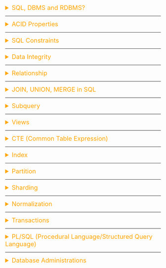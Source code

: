 <details><summary style="font-size:20px;color:Orange">SQL, DBMS and RDBMS?</summary>

-   ![Join Diagram](../assets/sql/sql_roadmap.png)

DBMSs are software applications that help you build and maintain databases. RDBMS is a subset of DBMS, and it is a database management system based on the relational model of the DBMS.

<details><summary style="font-size:15px;color:red">The Terms and Concepts of SQL</summary>

A Relational Database Management System (RDBMS) is a software system that manages and organizes data in a structured manner using the principles of the relational model. It's designed to store, retrieve, and manage large amounts of data while ensuring data integrity, consistency, and security. Here's an in-depth explanation of the terms and concepts associated with RDBMS:

-   `Database`: A collection of related data organized in tables, schemas, and other structures for efficient storage and retrieval.

-   **Schema**: A schema is a logical container or namespace that holds a collection of database objects, including tables, views, indexes, functions, and procedures. Defining the structure, relationships, and constraints of the database, it provides a way to organize and manage these objects within a database. If you have an e-commerce database, you might have schemas like "Sales," "Products," and "Customers", each containing tables and other objects relevant to those areas.

-   `Table`: A fundamental structure in an RDBMS that represents a collection of related data. It consists of rows (records) and columns (fields). In the "Sales" schema of an e-commerce database, you might have a "Orders" table, a "Customers" table, and a "Products" table to store information about orders, customers, and products, respectively.

-   `Row (Record)`: A single data entry within a table, representing a specific entity or instance. Each column stores a specific attribute of the entity.

-   `Column (Field)`: A single data element within a table that represents an attribute of the entity. Columns have a specified data type and store values.

-   `Primary Key`: A column or set of columns that uniquely identifies each row in a table. It enforces entity integrity and ensures data uniqueness.

-   `Foreign Key`: A column that establishes a link between two tables by referencing the primary key of another table. It enforces referential integrity, maintaining data consistency.

-   `Backup and Recovery`: Processes and strategies to create copies of the database and restore it in case of data loss, corruption, or system failures.

</details>

<details><summary style="font-size:15px;color:red">The subsets of SQL</summary>

SQL (Structured Query Language) is a standardized programming language used for managing and manipulating relational databases. SQL encompasses a wide range of operations and statements, but we can categorize it into several subsets, each serving a specific purpose. Here are the key subsets of SQL, explained in detail:

-   `Data Query Language (DQL)`: DQL is used to retrieve data from a database. It includes SQL SELECT statements that allow you to query data based on specified criteria.

    ```sql
    SELECT first_name, last_name FROM employees WHERE department = 'HR';
    ```

-   `Data Definition Language (DDL)`: In the context of SQL, data definition or data description language (DDL) is a syntax for creating and modifying database objects such as tables, indices, and users. DDL statements are similar to a computer programming language for defining data structures, especially database schemas. Common examples of DDL statements include `CREATE`, `ALTER`, and `DROP`. DDL is used for defining and managing the structure of a database. It includes statements for creating, altering, and deleting database objects like tables, indexes, and views.

    ```sql
    CREATE TABLE customers (
        customer_id INT PRIMARY KEY,
        first_name VARCHAR(50),
        last_name VARCHAR(50)
    );
    ```

-   `Data Manipulation Language (DML)`: DML includes the most common SQL statements to store, modify, delete, and retrieve data. They are SELECT, UPDATE, INSERT, and DELETE. DML is used for adding, modifying, and deleting data within a database. It includes statements such as INSERT, UPDATE, and DELETE.

    -   Inserting data:

        ```sql
        INSERT INTO employees (first_name, last_name) VALUES ('John', 'Doe');
        ```

    -   Updating data:

        ```sql
        UPDATE products SET price = 25.99 WHERE product_id = 101;
        ```

    -   Deleting data:

        ```sql
        DELETE FROM orders WHERE order_id = 123;
        ```

-   `Data Control Language (DCL)`: DCL statements are used for managing access to data within a database. They include commands like `GRANT` (to provide permissions) and `REVOKE` (to revoke permissions).

    -   `GRANT`: The GRANT command is used to provide specific privileges or permissions to database users. It allows users to perform certain operations on specified database objects.

        ```sql
        GRANT SELECT, INSERT ON table_name TO user_name;
        ```

    -   `REVOKE`: The REVOKE command is used to revoke previously granted privileges from a user. It takes away specific permissions that were granted using the GRANT command.

        ```sql
        REVOKE SELECT ON table_name FROM user_name;
        ```

-   `Transaction Control Language (TCL)`: TCL statements are used to manage transactions within a database. They include commands like COMMIT (to save changes) and ROLLBACK (to undo changes).

    -   `COMMIT`: The COMMIT command is used to permanently save the changes made during the current transaction. Once a COMMIT is issued, the changes become permanent and visible to other transactions.

        ```sql
        BEGIN TRANSACTION;
        -- SQL statements here
        COMMIT;
        ```

    -   `ROLLBACK`: The ROLLBACK command is used to undo the changes made during the current transaction. It rolls back the database to the state it was in before the transaction started.

        ```sql
        ROLLBACK;
        ```

    -   `SAVEPOINT`: The SAVEPOINT command is used to set a point within a transaction to which you can later roll back. It allows for partial rollback of a transaction.

        ```sql
        SAVEPOINT savepoint_name;
        ```

    -   `ROLLBACK TO SAVEPOINT`: The ROLLBACK TO SAVEPOINT command is used to undo the changes made since a specific savepoint was set within the current transaction.

        ```sql
        ROLLBACK TO SAVEPOINT savepoint_name;
        ```

    -   `SET TRANSACTION`: The SET TRANSACTION command is used to set properties for a transaction, such as isolation level and access mode.

        ```sql
        SET TRANSACTION isolation_level;
        ```

-   `Data Query and Manipulation Functions`:

    -   `Purpose`: SQL includes a wide range of built-in functions that can be used within SELECT and DML statements. These functions perform operations on data, such as mathematical calculations, string manipulations, date/time operations, and more.

    -   Mathematical function:

        ```sql
        SELECT AVG(salary) FROM employees;
        ```

    -   String function:

        ```sql
        SELECT CONCAT(first_name, ' ', last_name) AS full_name FROM customers;
        ```

-   `Database System-Specific Extensions`:

    -   Purpose: Different database management systems (e.g., MySQL, PostgreSQL, Oracle) often provide their own extensions and functionalities that are not part of the SQL standard. These extensions are used for database-specific tasks.

    -   MySQL-specific extension for auto-incrementing columns:

        ```sql
        CREATE TABLE products (
        product_id INT AUTO_INCREMENT PRIMARY KEY,
        product_name VARCHAR(100)
        );
        ```

-   `Data Definition Extensions (e.g., Triggers, Constraints)`:

    -   `Purpose`: SQL allows the creation of advanced database structures, such as triggers and constraints, to enforce data integrity rules and automate actions in response to data changes.

    -   Creating a trigger that fires when a row is updated:

        ```sql
        CREATE TRIGGER update_log
        AFTER UPDATE ON employees
        FOR EACH ROW
        INSERT INTO change_log (employee_id, change_description)
        VALUES (OLD.employee_id, 'Employee data updated');
        ```

</details>

</details>

---

<details><summary style="font-size:20px;color:Orange">ACID Properties</summary>

ACID properties are a set of four characteristics that every transaction in RDBMS adhere to for reliability, consistency and integrity of data in the database.

ACID properties are the foundation of ensuring reliable data manipulation in RDBMS. They act as a set of guarantees that every transaction (a group of database operations) adheres to, safeguarding the consistency and integrity of your data.

ACID is an acronym that represents a set of four characteristics that guarantee the reliability, consistency and integrity of transactions in a database. These properties are crucial for maintaining data integrity and ensuring that database transactions occur in a predictable and reliable manner. The ACID properties are:

-   **Atomicity**: Atomicity ensures that each transaction is treated as a single unit of operation, meaning it either completes entirely or not at all. In other words, a transaction cannot be partially completed; it must be executed in its entirety. If any part of the transaction fails, the entire transaction is rolled back, and the database is left unchanged, maintaining data integrity.

    -   Atomicity ensures that a transaction is treated as a single, indivisible unit of work.
    -   If any part of the transaction fails, the entire transaction is rolled back to its initial state.
    -   Transactions are either fully completed, leaving the database in a consistent state, or fully rolled back, leaving no trace of changes.

-   **Consistency**: Consistency ensures that the database remains in a valid state before and after the execution of a transaction. This means that transactions must adhere to all integrity constraints, such as foreign key constraints, unique key constraints, and other rules defined in the database schema. If a transaction violates any of these constraints, it will not be allowed to proceed, preserving the overall consistency of the database.

    -   Consistency ensures that a transaction brings the database from one consistent state to another.
    -   The database must satisfy a set of integrity constraints before and after the transaction.
    -   If a transaction violates any integrity constraints, it is rolled back, preserving the consistency of the database.

-   **Isolation**: Isolation ensures that the execution of transactions concurrently does not lead to data inconsistency or conflicts. Each transaction appears to execute independently of others, even when multiple transactions are executed simultaneously. Isolation is achieved through various concurrency control mechanisms, such as locking, multiversion concurrency control (MVCC), and transaction isolation levels (e.g., READ COMMITTED, REPEATABLE READ, SERIALIZABLE). These mechanisms prevent interference between transactions and maintain the illusion that each transaction is executed in isolation.

    -   Isolation ensures that concurrent execution of transactions does not interfere with each other.
    -   Each transaction appears to execute in isolation, as if it were the only transaction in the system.
    -   Transactions are protected from the effects of other transactions that are in progress but have not yet been committed.

    -   Isolation can be violated due to various concurrency-related phenomena, which can lead to data inconsistency or incorrect results.

        -   `Dirty Read`: A dirty read occurs when a transaction reads data that has been modified by another transaction but has not yet been committed. If the other transaction rolls back its changes, the data read by the first transaction becomes invalid. This violates the isolation property because the first transaction is exposed to uncommitted changes made by other transactions.
        -   `Non-Repeatable Read`: A non-repeatable read happens when a transaction reads the same data multiple times within the same transaction, but the data changes between reads due to commits made by other transactions. As a result, the transaction may observe different values for the same data, leading to inconsistency.
        -   `Phantom Read`: Phantom reads occur when a transaction executes a query multiple times within the same transaction, and the result set changes between executions due to inserts or deletes performed by other transactions. This phenomenon violates the isolation property because the transaction may see different sets of rows each time it executes the query.

-   **Durability**: Durability guarantees that once a transaction is committed, its effects are permanently saved and persisted in the database, even in the event of a system failure or crash. This means that once the database acknowledges the successful completion of a transaction, the changes made by that transaction become permanent and will not be lost, regardless of any subsequent failures. Durability is typically achieved through mechanisms like write-ahead logging (WAL) and periodic database backups.

    -   Durability guarantees that once a transaction is committed, its effects are permanent and survive system failures, crashes, or restarts.
    -   The changes made by a committed transaction are stored in non-volatile memory, such as disk storage.
    -   Durability ensures that even in the event of a power outage or system crash, the database can recover and maintain its consistent state.

These ACID properties provide a framework for designing reliable and robust database systems. They are essential for applications where data consistency and reliability are critical, such as financial systems, airline reservations, and other scenarios where the correctness of data is paramount.

</details>

---

<details><summary style="font-size:20px;color:Orange">SQL Constraints</summary>

In relational database management systems (RDBMS), constraints are rules that enforce data integrity and maintain consistency within the database. There are several types of constraints commonly used in RDBMS:

-   **PRIMARY KEY** Constraint: Ensures that each row in a table has a unique identifier, and no two rows can have the same primary key value.
-   **FOREIGN KEY** Constraint: Establishes a relationship between two tables by ensuring that values in a column (or columns) in one table match values in a referenced column (or columns) in another table.
-   **UNIQUE** Constraint: Ensures that values in one or more columns (or combination of columns) are unique across all rows in a table, similar to a primary key constraint but without the requirement of being a primary key.
-   **CHECK** Constraint: Validates the values entered into a column against a specific condition or expression, ensuring that only acceptable data is stored in the database.
-   **NOT NULL** Constraint: Specifies that a column cannot contain null values, ensuring that every row must have a value for that column.
-   **DEFAULT** Constraint: Specifies a default value for a column when no value is explicitly provided during an insert operation.
-   **INDEX** Constraint: the INDEX keyword in MySQL is used to create indexes on columns of a table, improving the performance of data retrieval operations. Different types of indexes, such as single-column indexes, multi-column indexes, unique indexes, and full-text indexes, can be created using the INDEX keyword to suit different querying requirements.
-   **CONSTRAINT** Constraint: the `CONSTRAINT` keyword is used to define constraints within a `CREATE TABLE` statement. Constraints are rules that enforce data integrity and consistency within a database. The `CONSTRAINT` keyword is typically followed by a constraint name and the type of constraint being defined, such as `PRIMARY KEY`, `UNIQUE`, `FOREIGN KEY`, or `CHECK`.
-   **ON DELETE**: In MySQL, the `ON DELETE` clause is used within a `FOREIGN KEY` constraint to specify the action to be taken when a referenced row in the parent table is deleted. This clause allows you to define the behavior of child records in other tables that reference the deleted parent record. MySQL provides several options for the `ON DELETE` clause, each with its own significance:

    -   `ON DELETE RESTRICT` / `ON DELETE NO ACTION`:

        -   This is the default behavior if `ON DELETE` is not explicitly specified.
        -   It prevents the deletion of a parent row if there are any child rows referencing it.
        -   Attempting to delete a parent row with child rows results in a foreign key constraint violation error.

    -   `ON DELETE CASCADE`:

        -   When a parent row is deleted, all corresponding child rows are also automatically deleted.
        -   This ensures referential integrity by automatically removing dependent child records when the parent record is deleted.
        -   It's useful when you want dependent records to be deleted along with the parent record.

    -   `ON DELETE SET NULL`:

        -   When a parent row is deleted, the foreign key column(s) in the child rows are set to `NULL`.
        -   This allows child records to exist independently of the parent records.
        -   It's commonly used for optional relationships where a child record can exist without a parent record.

    -   `ON DELETE SET DEFAULT`:

        -   Similar to `SET NULL`, but the foreign key column(s) in the child rows are set to their default values instead of `NULL`.
        -   Requires that the foreign key columns have default values defined.

-   Create Employees table with constraints

    ```sql
    CREATE TABLE Employees (
        Employee_ID INT PRIMARY KEY,
        First_Name VARCHAR(50) NOT NULL,
        Last_Name VARCHAR(50) NOT NULL,
        Age INT CHECK (Age >= 18),
        Department_ID INT,
        Email VARCHAR(100) UNIQUE,
        Salary DECIMAL(10, 2) DEFAULT 50000.00,
        CONSTRAINT fk_department FOREIGN KEY (Department_ID) REFERENCES Departments(Department_ID) ON DELETE CASCADE,
        INDEX idx_department (Department_ID) -- Creating INDEX constraint
    );
    ```

    ```sql
    CREATE TABLE Employees (
        employee_id INT,
        First_Name VARCHAR(100),
        age INT,
        CONSTRAINT pk_employee PRIMARY KEY (employee_id)
    );
    ```

    ```sql
    CREATE TABLE Employees (
        employee_id INT,
        CONSTRAINT chk_age CHECK (age >= 18)
    );
    ```

    ```sql
    CREATE TABLE Products (
        product_id INT,
        product_name VARCHAR(100),
        UNIQUE INDEX uk_product_id (product_id)
    );
    ```

    ```sql
    CREATE TABLE Orders (
        order_id INT,
        customer_id INT,
        order_date DATE,
        INDEX idx_customer_order (customer_id, order_date)
    );
    ```

</details>

---

<details><summary style="font-size:20px;color:Orange">Data Integrity</summary>

Data integrity refers to the accuracy, consistency, and reliability of data stored in a database. It ensures that the data remains trustworthy and usable throughout its lifecycle, from creation and storage to retrieval and analysis. Maintaining data integrity is crucial for ensuring that the information stored in the database is trustworthy and reflects the real-world entities it represents. RDBMS enforces data integrity through various mechanisms::

-   **Entity Integrity**:

    -   Entity integrity ensures that each row (or record) in a table is uniquely identified by a primary key, and that the primary key column does not contain null values.
    -   Primary keys uniquely identify each record in a table, and foreign keys establish relationships between tables.

-   **Domain Integrity**:

    -   Domain integrity ensures that the values stored in a database column adhere to the specified data type, format, and range.
    -   For example, a column defined as an integer should only contain integer values, and date columns should store valid date formats.

-   **Referential Integrity**:

    -   Referential integrity ensures that if a foreign key (a field in one table that references the primary key in another table) exists in a table, it must reference an existing row in the referenced table. This prevents orphaned records (records that reference non-existent primary key values) and maintains the integrity of the data.
    -   For example, consider two tables: "Orders" and "Customers". If there is a foreign key "customer_id" in the "Orders" table that references the primary key "customer_id" in the "Customers" table, referential integrity ensures that every "customer_id" value in the "Orders" table corresponds to a valid customer in the "Customers" table.

-   **Constraints**:

    -   Constraints are rules defined on columns or tables to enforce data integrity.
    -   Common constraints include UNIQUE, CHECK, and DEFAULT constraints, which ensure that values meet specific criteria or provide default values when not explicitly provided.

-   **Business Rules and Validation**:

    -   Data integrity may involve enforcing business rules and validation logic to ensure that data conforms to specific requirements.
    -   This can include custom checks, validation against external data sources, or complex business rules defined at the application level.

-   **Transaction Integrity**:

    -   Transaction integrity ensures that database transactions adhere to the principles of ACID (Atomicity, Consistency, Isolation, Durability).
    -   Transactions must be executed in a way that maintains the consistency of the database, and any errors or failures during a transaction should not compromise data integrity.

-   **Data Quality**:

    -   Ensuring data quality involves preventing and correcting errors in the data.
    -   This may include methods for identifying and handling duplicate records, ensuring accurate data entry, and maintaining data consistency over time.

Data integrity mechanisms play a fundamental role in building reliable and accurate database systems. They contribute to the overall quality and trustworthiness of the data, supporting the effective functioning of applications and decision-making processes that rely on the information stored in the database.

</detsils>

---

<details><summary style="font-size:20px;color:Orange">Horizontal vs Vertical Scaling</details>

Horizontal and vertical scaling are two different approaches to increasing the capacity or performance of a database system:

-   **Horizontal Scaling (Scale-Out)**:

    -   `Definition`: Horizontal scaling involves adding more machines or nodes to distribute the load across multiple servers.
    -   `Method`: In a horizontally scaled database architecture, data is partitioned and distributed across multiple servers, each handling a subset of the overall workload.
    -   `Advantages`:
        -   `Improved scalability`: As the workload increases, you can add more servers to handle the increased traffic.
        -   `Increased fault tolerance`: If one server fails, the remaining servers can continue to handle requests.
        -   `Lower cost`: Horizontal scaling can often be more cost-effective because it allows you to use commodity hardware.
    -   `Disadvantages`:
        -   `Complexity`: Designing a horizontally scalable architecture requires careful partitioning of data and coordination among distributed components.
        -   `Data consistency`: Maintaining consistency across distributed nodes can be challenging and may require additional mechanisms such as distributed transactions or eventual consistency models.
        -   `Network overhead`: Communication between distributed nodes can introduce latency and network overhead.

-   **Vertical Scaling (Scale-Up)**:

        -   `Definition`: Vertical scaling involves increasing the capacity of a single server by adding more resources such as CPU, memory, or storage.
        -   `Method`: In a vertically scaled database architecture, a single server handles the entire workload, but with upgraded hardware.
        -   `Advantages`:
            -   `Simplicity`: Vertical scaling is simpler to implement because it involves upgrading the existing hardware without changing the architecture.
            -   `Better performance for single transactions`: Since all data resides on a single server, operations that require access to the entire dataset can be faster.
            -   `Easier data consistency`: With all data stored on a single server, maintaining consistency is generally simpler compared to distributed systems.
        -   `Disadvantages`:
            -   `Limited scalability`: Vertical scaling has practical limits in terms of how much you can scale a single server before hitting hardware constraints.
            -   `Higher cost`: Upgrading hardware components can be expensive, especially for high-end servers.
            -   `Single point of failure`: If the single server fails, the entire system becomes unavailable until the server is repaired or replaced.

</details>

---

<details><summary style="font-size:20px;color:Orange">Relationship</summary>

In a relational database management system (RDBMS), relationships define how tables are connected or related to each other. These relationships help maintain the integrity and structure of the data. There are three main types of relationships in an RDBMS:

-   **One-to-One (1:1) Relationship**:

    -   In a one-to-one relationship, each record in one table is related to only one record in another table, and vice versa.
    -   It is less common than other types of relationships but is useful when the data is naturally divided into distinct parts.
    -   Example:

        ```sql
        CREATE TABLE Employee (
            EmployeeID INT PRIMARY KEY,
            EmployeeName VARCHAR(100),
            ContactID INT UNIQUE,
            FOREIGN KEY (ContactID) REFERENCES Contact(ContactID)
        );

        CREATE TABLE Contact (
            ContactID INT PRIMARY KEY,
            Phone VARCHAR(15),
            Email VARCHAR(100)
        );
        ```

    -   In this example, each employee has a unique contact information record.

-   **One-to-Many (1:N) Relationship**:

    -   In a one-to-many relationship, a record in one table can be related to multiple records in another table, but each record in the second table is related to only one record in the first table.
    -   It is the most common type of relationship in relational databases.
    -   Example:

        ```sql
        CREATE TABLE Department (
            Department_ID INT PRIMARY KEY,
            DepartmentName VARCHAR(100)
        );

        CREATE TABLE Employee (
            EmployeeID INT PRIMARY KEY,
            EmployeeName VARCHAR(100),
            Department_ID INT,
            FOREIGN KEY (Department_ID) REFERENCES Department(Department_ID)
        );
        ```

    -   In this example, each department can have multiple employees, but each employee belongs to only one department.

-   **Many-to-Many (N:M) Relationship**:

    -   In a many-to-many relationship, records in both tables can be related to multiple records in the other table.
    -   It is implemented using a junction or associative table that connects the two related tables.
    -   Example:

        ```sql
        CREATE TABLE Student (
            StudentID INT PRIMARY KEY,
            StudentName VARCHAR(100)
        );

        CREATE TABLE Course (
            CourseID INT PRIMARY KEY,
            CourseName VARCHAR(100)
        );

        CREATE TABLE Enrollment (
            StudentID INT,
            CourseID INT,
            PRIMARY KEY (StudentID, CourseID),
            FOREIGN KEY (StudentID) REFERENCES Student(StudentID),
            FOREIGN KEY (CourseID) REFERENCES Course(CourseID)
        );
        ```

    -   In this example, students can enroll in multiple courses, and each course can have multiple enrolled students.

Understanding and properly defining relationships between tables are crucial for designing a well-structured relational database. It ensures data integrity and helps in efficient querying and retrieval of information.

</details>

---

<details><summary style="font-size:20px;color:Orange">JOIN, UNION, MERGE in SQL</summary>

-   ![Join Diagram](../assets/sql/SQL_JOINS_DIAGRAM.jpg)

A join is used to query data from multiple tables based on the relationship between the fields. There are four types of joins:

-   <b style="font-size:18px;color:#C71585">Inner Join</b>: An inner join returns only the rows from both tables that satisfy the join condition.

    -   The `INNER JOIN` is a more general type of join that requires an explicit condition to be specified for joining rows from two tables.
    -   The join condition is explicitly specified after the `ON` keyword, and it can involve any comparison or combination of columns from both tables.
    -   `INNER JOIN` returns only the rows for which there is a match based on the specified condition.
    -   `INNER JOIN` provides more flexibility, allowing for custom join conditions, but it requires explicit declaration.

    ```sql
    SELECT e.employee_id, e.first_name, e.last_name, e.department, e.salary
    FROM Employee e
    INNER JOIN Department d ON e.department = d.department_id;
    ```

-   <b style="font-size:18px;color:#C71585">Natural Join</b>: The `NATURAL JOIN` is a type of join that automatically matches and combines columns with the same name from the two tables.

    -   The join condition is determined based on the columns with matching names in both tables.
    -   Columns with the same name but different data types may cause unexpected behavior, and it's important to ensure data consistency.
    -   `NATURAL JOIN` does not require the explicit declaration of the join condition; it is inferred based on column names.

    ```sql
    SELECT *
    FROM Employee
    NATURAL JOIN Department;
    ```

-   <b style="font-size:18px;color:#C71585">Self Join</b>: A self-join in MySQL is a type of join operation where a table is joined with itself. This is useful when you want to compare rows within the same table or when you need to create relationships between different rows in the same table.

    ```sql
    SELECT e1.first_name AS employee_first_name,
        e1.last_name AS employee_last_name,
        e2.first_name AS manager_first_name,
        e2.last_name AS manager_last_name
    FROM Employee e1
    INNER JOIN Employee e2 ON e1.manager_id = e2.employee_id;
    ```

-   <b style="font-size:18px;color:#C71585">Left Join</b>: `LEFT JOIN` returns all rows from the left table (the first table specified in the join) and the matched rows from the right table. If there is no match, NULL values are returned for columns from the right table.

    ```sql
    SELECT e.employee_id, e.first_name, e.last_name, e.department, e.salary
    FROM Employee e
    LEFT JOIN Department d ON e.department = d.department_id;
    ```

-   <b style="font-size:18px;color:#C71585">Right Join</b>: `RIGHT JOIN` returns all rows from the right table and those which are shared between the tables. If there are no matching rows in the left table, it will still return all the rows from the right table.

    ```sql
    SELECT e.employee_id, e.first_name, e.last_name, e.department, e.salary
    FROM Employee e
    RIGHT JOIN Department d ON e.department = d.department_id;
    ```

-   <b style="font-size:18px;color:#C71585">Full Join</b>: `FULL JOIN` returns all rows from both tables. If there is no match, NULL values are returned for columns from the table that lacks a matching row.

    ```sql
    SELECT e.employee_id, e.first_name, e.last_name, e.department, e.salary
    FROM Employee e
    FULL JOIN Department d ON e.department = d.department_id;
    ```

-   <b style="font-size:18px;color:#C71585">Cross Join</b>: A `CROSS JOIN`, also known as a Cartesian join, is a type of join operation in SQL that returns the Cartesian product of two tables. This means that each row from the first table is combined with every row from the second table, resulting in a combination of all possible pairs of rows.

    ```sql
    Copy code
    SELECT *
    FROM table1
    CROSS JOIN table2;
    ```

-   <b style="font-size:18px;color:#C71585">Outer Join</b>: There are three types of outer joins: left outer join, right outer join, and full outer join. These joins allow you to retrieve records from one table even if there are no matching records in the other table.Let's demonstrate each type of outer join using the Employee table along with another table called Department.

    -   **Left Outer Join (LEFT JOIN)**: A left outer join returns all rows from the left table (the first table specified in the JOIN clause), along with matching rows from the right table (the second table specified in the JOIN clause). If there are no matching rows in the right table, NULL values are returned for the columns from the right table.

        ```sql
        SELECT *
        FROM Employee
        LEFT JOIN Department ON Employee.department_id = Department.department_id;
        ```

    -   **Right Outer Join (RIGHT JOIN)**: A right outer join returns all rows from the right table (the second table specified in the JOIN clause), along with matching rows from the left table (the first table specified in the JOIN clause). If there are no matching rows in the left table, NULL values are returned for the columns from the left table.

        ```sql
        SELECT *
        FROM Employee
        RIGHT JOIN Department ON Employee.department_id = Department.department_id;
        ```

    -   **Full Outer Join (FULL JOIN)**: A full outer join returns all rows from both tables, matching rows from both tables where available. If there is no match, NULL values are returned for the columns from the table that does not have a matching row. MySQL does not support full outer joins directly, but you can simulate it using a combination of left and right outer joins with UNION DISTINCT.

        ```sql
        SELECT *
        FROM Employee
        LEFT JOIN Department ON Employee.department_id = Department.department_id
        UNION DISTINCT
        SELECT *
        FROM Employee
        RIGHT JOIN Department ON Employee.department_id = Department.department_id
        WHERE Employee.department_id IS NULL;
        ```

##### Nested Joins:

Nested joins in SQL, also known as subquery joins, involve using one or more subqueries within the join conditions of a query. This technique allows for more complex and specific join criteria, enabling the retrieval of data based on conditions derived from other tables or result sets. Here's a breakdown of how nested joins work:

-   **Main Query**: The outer query selects the final result set that you want to obtain.
-   **Subqueries**: Inside the main query, one or more subqueries are embedded within the join conditions. These subqueries can be correlated or non-correlated.
    -   `Correlated Subquery`: A correlated subquery references columns from the outer query, making it dependent on the outer query's results. It executes once for each row processed by the outer query.
    -   `Non-Correlated Subquery`: A non-correlated subquery operates independently of the outer query and executes only once. It returns a result set that is used by the outer query's join condition.
-   **Join Conditions**: The join conditions of the main query include references to the subqueries, allowing for complex filtering and matching logic.
-   **Execution**: When the SQL query is executed, the database engine first processes the subqueries to obtain intermediate result sets. These intermediate results are then used in conjunction with the main query's join conditions to produce the final result set.
-   **Example**: Suppose you have three tables: employees, departments, and salaries. The employees table contains information about employees, the departments table contains information about departments, and the salaries table contains information about employee salaries.

    -   You want to retrieve the names of employees along with their department names, but only for employees who earn a salary higher than a certain threshold. Additionally, you want to include only those employees who belong to departments with a certain budget.You can achieve this using nested joins as follows:

        ```sql
        SELECT e.name AS employee_name, d.name AS department_name
        FROM employees e
        JOIN (
            SELECT * FROM departments WHERE budget > 1000000
        ) d ON e.department_id = d.id
        JOIN (
            SELECT * FROM salaries WHERE amount > 50000
        ) s ON e.id = s.employee_id;
        ```

        -   The innermost subquery selects departments with a budget greater than 1000000.
        -   The middle subquery selects salaries higher than 50000.
        -   The outer query joins the employees table with the result of the subqueries based on the appropriate foreign keys (department_id and employee_id).
        -   Finally, the query selects the employee names (e.name) and department names (d.name) based on the join conditions.

#### Union

In MySQL, the `UNION` operator is used to combine the result sets of two or more `SELECT` queries into a single result set. Although it removes duplicate rows from the combined result set by default, `UNION ALL` can be used to keep duplicates in the reselt set. There are three types of UNION operations: **UNION**, **UNION ALL**, and **UNION DISTINCT**. Let's explore each type in detail and demonstrate their usage with the Employee table.

1. **UNION**: The `UNION` operation combines the result sets of two or more SELECT statements and removes duplicate rows from the combined result set.

    ```sql
    SELECT first_name, last_name
    FROM Employee
    UNION
    SELECT first_name, last_name
    FROM AnotherTable;
    ```

2. **UNION ALL**: `The UNION ALL` operation combines the result sets of two or more SELECT statements, including all rows from each SELECT statement, without removing duplicate rows.

    ```sql
    SELECT first_name, last_name
    FROM Employee
    UNION ALL
    SELECT first_name, last_name
    FROM AnotherTable;
    ```

3. **UNION DISTINCT**: The `UNION DISTINCT` operation is similar to UNION, but it explicitly specifies that duplicate rows should be removed from the combined result set. This is the default behavior of UNION.

    ```sql
    SELECT first_name, last_name
    FROM Employee
    UNION DISTINCT
    SELECT first_name, last_name
    FROM AnotherTable;
    ```

#### MERGE

In the context of MySQL, "MERGE" refers to the MERGE storage engine and the MERGE table type.

The MERGE storage engine allows developers to create a collection of identical MyISAM tables that can be addressed as a single entity. It enables data from multiple tables to be logically combined and presented as a single table for querying purposes. Here are some key points about MERGE tables in MySQL:

-   **Table Management**: MERGE tables provide a way to manage a set of MyISAM tables as a single entity. Developers can create a MERGE table that represents a logical view of multiple underlying tables.

-   **Querying Simplicity**: With MERGE tables, developers can simplify querying by treating multiple tables as a single table. Queries against the MERGE table will transparently access data from all the underlying tables.

-   **Partitioning**: MERGE tables can be used to implement simple partitioning strategies by splitting data across multiple MyISAM tables based on criteria such as ranges of values. Each underlying MyISAM table can represent a partition of the data.

-   **Data Distribution**: MERGE tables provide flexibility in distributing data across multiple physical tables. This can be useful for applications that require horizontal scaling or data sharding.

-   **Performance Considerations**: While MERGE tables offer flexibility and convenience, they may not provide the same level of performance and scalability as other partitioning solutions, such as MySQL partitioning or sharding with InnoDB tables.

-   **Maintenance**: Developers need to be mindful of maintenance tasks when using MERGE tables. For example, adding or removing underlying tables from a MERGE table requires careful management to ensure data consistency and query performance.

Overall, MERGE tables in MySQL offer a convenient way to manage and query data distributed across multiple MyISAM tables. They can be useful in certain scenarios where partitioning or data distribution is required, but developers should also consider the performance and maintenance implications when choosing to use MERGE tables.

In MySQL, the MERGE statement isn't used for combining data like in other databases; instead, it's used for two different operations: the MERGE storage engine and the MERGE table handler.

-   **MERGE Storage Engine**:
    -   MySQL used to support a MERGE storage engine, but it was deprecated and removed in later versions.
    -   The MERGE storage engine allowed multiple MyISAM tables to be treated as a single table for query and DML operations.
    -   Each underlying table in a MERGE table had identical column definitions and indexes.
    -   When performing queries or DML operations on the MERGE table, MySQL would distribute the operation to the appropriate underlying table.
-   **MERGE Table Handler**:

    -   MySQL supports the MERGE table handler, which is used to create a collection of identical MyISAM tables that can be referenced as a single table.
    -   This allows for horizontal partitioning of large tables, where each underlying table represents a partition of the data.
    -   The MERGE table itself doesn't contain any data; it's simply a collection of pointers to the underlying tables.
    -   Queries and DML operations on the MERGE table are distributed to the appropriate underlying tables based on the partitioning criteria.

-   **Creating a MERGE Table**: Since the MERGE storage engine has been deprecated and removed, the focus here will be on the MERGE table handler.

    ```sql
    CREATE TABLE merge_table (
        id INT NOT NULL AUTO_INCREMENT,
        name VARCHAR(100),
        age INT,
        PRIMARY KEY (id)
    ) ENGINE=MRG_MyISAM UNION=(table1, table2, table3);
    ```

</details>

---

<details><summary style="font-size:20px;color:Orange"> Subquery</summary>

In SQL, a subquery (also known as an inner query or nested query) is a query nested within another SQL query. It allows you to use the result of one query as the input for another query. Subqueries are enclosed within parentheses and can be used in various parts of a SQL statement, such as SELECT, INSERT, UPDATE, or DELETE statements. There are two main types of subqueries:

-   **Single-row subquery**: A single-row subquery returns only one row of result. It can be used wherever a single value is expected, such as in the SELECT list, WHERE clause, or HAVING clause. Here's an example:

    ```sql
    SELECT column1
    FROM table1
    WHERE column2 = (SELECT column3 FROM table2 WHERE condition);
    ```

    In this example, (SELECT column3 FROM table2 WHERE condition) is a single-row subquery that returns a single value, which is compared with column2 in the outer query.

-   **Multi-row subquery**: A multi-row subquery returns multiple rows of result. It can be used wherever a list of values is expected, such as in the IN or EXISTS operators. Here's an example:

    ```sql
    SELECT column1
    FROM table1
    WHERE column2 IN (SELECT column3 FROM table2 WHERE condition);
    ```

    In this example, (SELECT column3 FROM table2 WHERE condition) is a multi-row subquery that returns multiple values, which are used to filter column2 in the outer query.

-   **Correlated Subquery:**: Subqueries can also be correlated, meaning they reference columns from the outer query within the inner query. Correlated subqueries are often used when you need to filter the inner query based on values from the outer query.

    ```sql
    SELECT column1
    FROM table1 t1
    WHERE column2 = (SELECT MAX(column3) FROM table2 t2 WHERE t2.foreignKey = t1.primaryKey);
    ```

    In this example, the inner query (SELECT MAX(column3) FROM table2 t2 WHERE t2.foreignKey = t1.primaryKey) is correlated to the outer query by referencing t1.primaryKey. It calculates the maximum value of column3 for each row in table1.

</details>

---

<details><summary style="font-size:20px;color:Orange"> Views</summary>

Views in MySQL are virtual tables that are created based on the result set of a SELECT query. They provide a way to present data stored in one or more tables in a structured format, similar to a table, without actually storing the data physically. Here are some vivid details about views in MySQL:

-   **Virtual Nature**: Views are virtual in the sense that they do not contain any data themselves. Instead, they act as a "window" through which users can query the underlying tables. When a query is executed against a view, MySQL executes the underlying SELECT statement and returns the result set to the user.

-   **Classification of Views**: Views in MySQL can be classified based on their purpose, accessibility, and updatability:

    -   `Simple Views`:
        -   Simple views are basic views that are defined using a single SELECT statement.
        -   They can consist of one or more tables and may include WHERE, ORDER BY, GROUP BY, and JOIN clauses.
        -   Simple views are read-only and cannot contain aggregate functions or subqueries in the SELECT statement.
    -   `Complex Views`:
        -   Complex views are views that involve more complex SQL operations such as UNION, subqueries, or aggregate functions.
        -   They may require more computation and are often used to provide a specific subset of data or perform data transformations.
    -   `Updatable Views`:
        -   Updatable views allow users to perform INSERT, UPDATE, and DELETE operations directly on the view.
        -   The underlying tables must meet certain criteria for the view to be updatable, such as having a unique key and not containing certain constructs like subqueries or joins.
    -   `Materialized Views`: A materialized view is a database object that stores the result of a query physically on disk. Unlike a regular view, which dynamically generates data on-the-fly from underlying tables, a materialized view saves a snapshot of the query's result, allowing faster access to complex data. This snapshot can be refreshed periodically or on demand to stay updated with the source data. Materialized views are especially useful for improving query performance in scenarios where data doesn’t need to be real-time.
        -   Materialized views are physical copies of the underlying data stored as tables.
        -   They are updated periodically to reflect changes in the underlying data.
        -   Materialized views can improve query performance by pre-computing and storing the results of complex queries.
        -   While `MySQL` does not support materialized views natively, users can simulate their behavior by periodically refreshing the view's data. This involves dropping and recreating the view or using stored procedures to update the view's data based on changes in the underlying tables.

-   **Usefulness of View**:

    1. `Simplifying Complex Queries`: Views allow users to encapsulate complex joins, filters, and aggregations into a single query, making it easier to retrieve frequently accessed data without rewriting complex SQL.
    2. `Data Security and Access Control`: Views can restrict access to sensitive data by exposing only certain columns or rows from underlying tables. Users can be granted permission to access the view without direct access to the base tables.
    3. `Abstraction and Encapsulation`: Views provide an abstraction layer, meaning that underlying tables can change (e.g., column names or table structure) without affecting applications that rely on the view. This encapsulation allows for greater flexibility and maintainability.
    4. `Reuse and Consistency`: By defining views, organizations can enforce consistency across different applications or users querying the database, as they all see the same formatted data from the view.
    5. `Improving Readability`: Views can improve the readability of the database schema by presenting commonly used datasets in an organized format. This is helpful for developers and analysts to understand and work with data more easily.
    6. `Performance Optimization (for Materialized Views)`: While standard views do not directly improve performance, materialized views physically store query results and can drastically reduce response time for expensive, frequently-run queries.

</details>

---

<details><summary style="font-size:20px;color:Orange">CTE (Common Table Expression)</summary>

In the context of a RDBMS, a CTE (Common Table Expression) is a temporary result set that you can reference within a `SELECT`, `INSERT`, `UPDATE`, or `DELETE` statement. It is particularly useful for breaking down complex queries, improving readability, and making queries easier to manage and understand.

-   A CTE is defined within the execution of a single SQL statement and only exists for the duration of that statement.
-   Unlike a derived table or subquery, a CTE can be referenced multiple times within the same query, which can lead to better performance and easier query writing.
-   CTEs are defined using the `WITH` keyword, followed by the name of the CTE, and then a query that defines the result set of the CTE.

    ````sql
    WITH cte_name AS (
        -- SQL query that defines the CTE
        SELECT column1, column2
        FROM some_table
        WHERE some_condition
    )
    -- Main query that references the CTE
    SELECT *
    FROM cte_name
    WHERE another_condition;
        ```
    ````

-   **Non-Recursive CTE**: It is the most common type of CTE, which is simply a way to structure a query. Imagine you have a table `employees` and you want to find all employees who have a salary greater than the average salary of the company.

    ```sql
    WITH AverageSalary AS (
        SELECT AVG(salary) AS avg_salary
        FROM employees
    )
    SELECT employee_id, name, salary
    FROM employees
    WHERE salary > (SELECT avg_salary FROM AverageSalary);
    ```

-   **Recursive CTE**: It is a special type of CTE that references itself within the CTE definition. Recursive CTEs are useful for hierarchical or tree-structured data, like organizational charts or file directories. Suppose you have a table `employees` with `employee_id`, `name`, and `manager_id`, where `manager_id` references the `employee_id` of the employee's manager. You want to find the hierarchy of employees starting from a particular manager.

    ```sql
    WITH EmployeeHierarchy AS (
        -- Anchor member: Select the manager
        SELECT employee_id, name, manager_id
        FROM employees
        WHERE employee_id = 1  -- Assuming employee_id = 1 is the top-level manager

        UNION ALL

        -- Recursive member: Select employees managed by the manager in the anchor member
        SELECT e.employee_id, e.name, e.manager_id
        FROM employees e
        INNER JOIN EmployeeHierarchy eh ON e.manager_id = eh.employee_id
    )
    SELECT * FROM EmployeeHierarchy;
    ```

-   **Usefulness of CTEs**:

    1. `Simplifying Complex Queries`: CTEs break down complex queries by allowing you to define intermediate result sets that can be referenced multiple times within a query, making the code easier to read and manage.
    2. `Improving Readability and Reusability`: Since CTEs can be defined once and referenced multiple times, they enhance query readability by allowing developers to reuse query logic without duplicating code.
    3. `Recursive Queries`: CTEs support recursion, making it possible to write recursive queries for hierarchical or tree-structured data (such as organizational charts or folder structures) more effectively and cleanly.
    4. `Easier Debugging and Maintenance`: By isolating parts of the query into separate CTEs, it's easier to identify and troubleshoot specific parts of the logic, which makes queries easier to debug and maintain.
    5. `Temporary Scope Without Data Persistence`: CTEs only exist for the duration of the query in which they are defined, avoiding the need to create and manage temporary tables or views in the database.
    6. `Improved Query Optimization`: In some cases, the RDBMS optimizer can handle CTEs in a way that results in more efficient execution plans compared to complex subqueries or joins directly in the main query.

-   <b style="color:#C71585">View vs CTE</b>:

    1. **Definition and Persistence**:

        - `View`: A view is a saved, named query stored in the database schema as a virtual table. Once created, it exists in the database until explicitly dropped.
        - `CTE`: A CTE is a temporary, named result set defined within a single SQL query using the `WITH` keyword. It only exists for the duration of that query and doesn’t persist beyond it.

    2. **Scope and Usage**:

        - `View`: A view can be queried as a standalone object (e.g., `SELECT * FROM view_name`), and it can also be joined with other tables or views in various queries.
        - `CTE`: A CTE is specific to the query in which it’s defined and cannot be directly queried independently. Each CTE only exists within its query context.

    3. **Performance Optimization**:
        - `View`: Standard views do not store data, so each time they are queried, the underlying SQL is re-executed. However, `materialized views` (a special type of view) store query results and can improve performance for costly computations.
        - `CTE`: CTEs are re-evaluated every time the query runs, though SQL optimizers often handle them efficiently. Recursive CTEs are useful for hierarchical data but can be performance-intensive for large datasets.

</details>

---

<details><summary style="font-size:20px;color:Orange">Index</summary>

An index in MySQL is a data structure that improves the speed of data retrieval operations on database tables by providing quick access to rows based on the values of certain columns. It acts like a pointer to the actual data in the table and speeds up query execution by allowing the database engine to locate rows more efficiently.

```sql
CREATE INDEX idx_department ON Employee(department);

SELECT * FROM Employee WHERE department = 'IT';
```

When executing this query, MySQL can utilize the `idx_department` index to quickly locate all rows in the `Employee` table where the `department` column equals `IT`, resulting in faster query execution compared to scanning the entire table. Indexes can significantly improve the performance of `SELECT`, `UPDATE`, `DELETE`, and `MERGE` statements that filter or sort data based on indexed columns. However, keep in mind that indexes also consume storage space and can slow down data modification operations (`INSERT`, `UPDATE`, `DELETE`) because MySQL needs to update the index as well.

---

-   `Performance Improvement`: Indexes significantly speed up data retrieval operations, such as `SELECT` queries, by reducing the number of rows that need to be scanned.
-   `Quick Lookups`: Indexes help in quickly locating data without having to search every row in a table.
-   `Selectivity`: Indexes are more effective on columns with high selectivity (unique values).
-   `Indexing Frequently Queried Columns`: Index columns that are frequently used in `WHERE` clauses, `JOIN` conditions, `ORDER BY`, and `GROUP BY` clauses.
-   `Index Maintenance`: Indexes need to be maintained, as they consume additional storage and can slow down `INSERT`, `UPDATE`, and `DELETE` operations.
-   `Over-Indexing`: Avoid over-indexing, as too many indexes can degrade write performance and increase storage usage.
-   `Index Column Width`: Use shorter column widths for indexing whenever possible to reduce storage and improve performance.

</details>

---

<details><summary style="font-size:20px;color:Orange">Partition</summary>

Partitioning in RDBMS (Relational Database Management System) refers to the process of splitting a large table into smaller, more manageable pieces called partitions. Each partition is treated as a separate table by the database system, and may be stored on different disk drives or even on different servers, depending on the partitioning strategy.
Partitioning is a useful technique for managing large tables in an RDBMS, but it requires careful consideration of the partitioning strategy, as well as ongoing monitoring and maintenance to ensure that partitions continue to perform as expected.

-   Partitioning has several benefits, including:

    -   `Increased query performance`: By partitioning a large table into smaller pieces, queries that access only a subset of the data can be processed more quickly.

    -   `Improved manageability`: Partitioning makes it easier to manage large tables by breaking them into smaller, more manageable pieces.

    -   `Reduced downtime`: By partitioning a table, database maintenance operations, such as backups and index rebuilds, can be performed on individual partitions rather than on the entire table, reducing downtime.

    -   `Enhanced scalability`: Partitioning allows for easier scaling of a database by allowing new partitions to be added as needed.

-   There are different types of partitioning techniques available in RDBMS, including:

    -   `Range partitioning`': This involves partitioning a table based on a range of values in a particular column, such as dates or numeric values.

    -   `List partitioning`': This involves partitioning a table based on a list of discrete values in a particular column.

    -   `Hash partitioning`': This involves partitioning a table based on the results of applying a hash function to the values in a particular column.

    -   `Composite partitioning`': This involves partitioning a table using a combination of range, list, and/or hash partitioning techniques.

Partitioning in MySQL involves splitting large tables into smaller, more manageable pieces called partitions, which can improve query performance, simplify maintenance, and provide better data organization. Here's how you can demonstrate partitioning a table in a MySQL database:

1. **Create a Sample Table**: Let's create a sample table named sales with columns id, date, amount, and region.

    ```sql
    CREATE TABLE sales (
        id INT AUTO_INCREMENT PRIMARY KEY,
        date DATE,
        amount DECIMAL(10, 2),
        region VARCHAR(50)
    );
    ```

2. **Enable Partitioning**: First, ensure that the partitioning feature is enabled in your MySQL server configuration (my.cnf or my.ini file). You can enable it by adding or uncommenting the following line:

3. **Partition the Table**: Let's partition the sales table by date column using the RANGE partitioning method. We'll partition it by year.

    ```sql
    CREATE TABLE sales_partitioned (
        id INT AUTO_INCREMENT,
        date DATE,
        amount DECIMAL(10, 2),
        region VARCHAR(50),
        PRIMARY KEY (id, date) -- Note: Primary key must include the partitioning column(s)
    ) PARTITION BY RANGE(YEAR(date)) (
        PARTITION p2019 VALUES LESS THAN (2020),
        PARTITION p2020 VALUES LESS THAN (2021),
        PARTITION p2021 VALUES LESS THAN (2022)
    );
    ```

4. **Insert Data**: Insert some sample data into the partitioned table.

    ```sql
    INSERT INTO sales_partitioned (date, amount, region) VALUES
    ('2019-01-01', 100.00, 'North'),
    ('2020-05-15', 150.00, 'South'),
    ('2020-08-20', 200.00, 'East'),
    ('2021-03-10', 120.00, 'West');
    ```

5. **Query the Partitioned Table**: You can query the partitioned table like any other table. The MySQL optimizer will automatically route the query to the appropriate partition(s) based on the partitioning criteria.

    ```sql
    SELECT *
    FROM sales_partitioned
    WHERE date BETWEEN '2020-01-01' AND '2021-12-31';
    ```

6. **Clean Up**: Don't forget to clean up the sample tables if you no longer need them.

    ```sql
    DROP TABLE sales_partitioned;
    ```

**Notes**:

-   Partitioning can significantly improve query performance for large tables, especially when dealing with time-based data or data that is frequently queried based on certain criteria.
-   There are various partitioning methods supported by MySQL, such as RANGE, LIST, HASH, and KEY partitioning. Choose the appropriate method based on your data and query patterns.
-   Be cautious when partitioning tables, as it can affect other operations such as backups, maintenance, and data manipulation. Test thoroughly before implementing partitioning in a production environment.

</details>

---

<details><summary style="font-size:20px;color:Orange">Sharding</summary>

Sharding in databases is a method of distributing data across multiple machines to improve performance, scalability, and manageability. It involves breaking up a large database into smaller, more manageable pieces called shards, each of which can be stored on a different server. Here's a more detailed explanation:

#### Key Concepts of Sharding:

1. **Shard**: A shard is a horizontal partition of data in a database. Each shard is a separate database that holds a subset of the total data.
2. **Shard Key**: The shard key is a field or set of fields in the data that is used to determine how the data is distributed across the shards. It is essential for balancing the data evenly and ensuring that queries can be directed to the appropriate shard.
3. **Horizontal Partitioning**: Unlike vertical partitioning, which divides data by columns, horizontal partitioning (sharding) divides data by rows. Each shard contains the same schema but different rows.

#### Benefits of Sharding:

1. **Scalability**: By distributing data across multiple servers, sharding allows a database to scale out horizontally. This means you can add more machines to handle increased load rather than upgrading a single machine.
2. **Performance**: Sharding can improve performance by distributing queries across multiple servers, reducing the load on each server and allowing parallel processing.
3. **Manageability**: Smaller, more manageable shards can make it easier to back up, restore, and maintain data.
4. **Fault Tolerance**: Sharding can increase fault tolerance by isolating failures to individual shards rather than affecting the entire database.

#### Challenges of Sharding:

1. **Complexity**: Sharding introduces complexity in terms of data distribution, query routing, and maintaining consistency across shards.
2. **Data Rebalancing**: As data grows, shards may become unbalanced, requiring data to be redistributed. This rebalancing can be complex and resource-intensive.
3. **Cross-Shard Queries**: Queries that need to access data across multiple shards can be more complicated and slower than those that access a single shard.
4. **Consistency and Transactions**: Ensuring data consistency and supporting transactions across multiple shards can be challenging and may require additional mechanisms like distributed transactions.

#### Example Use Case:

Consider an online retailer with a large customer base and extensive transaction data. Rather than storing all this data in a single database, the retailer could use sharding to distribute customer data across multiple databases based on a shard key, such as customer ID. This way, queries for a specific customer's data can be directed to the appropriate shard, reducing load and improving query performance.

#### Implementation:

-   **Hash Sharding**: A common approach where a hash function is applied to the shard key to determine which shard to store the data in.
-   **Range Sharding**: Data is divided into ranges based on the shard key. Each range is assigned to a different shard.
-   **Directory-Based Sharding**: A lookup service maintains a mapping between keys and shards. When a query is made, it consults the directory to determine the correct shard.

In summary, sharding is a powerful technique for scaling databases horizontally and managing large datasets, but it comes with its own set of complexities and challenges that need to be carefully managed.

</details>

---

<details><summary style="font-size:20px;color:Orange">Normalization</summary>

Normalization is a process in database design to minimize data redundancy and dependency. The database is divided into two or more tables, and relationships are defined between them.

-   **First Normal Form (1NF)**: It is a property of a relational database table that ensures the table adheres to certain structural rules. A table is in 1NF if:

    -   `Atomicity`: Each column contains only indivisible, atomic values (i.e., no repeating groups or arrays).
    -   `Uniqueness`: Each row must be unique, identifiable by a primary key.
    -   `Single Value per Field`: Each field contains only one value from its column's domain.

    | StudiD | Name  | Phonenum              |
    | :----- | :---- | :-------------------- |
    | 1      | John  | 9176612345,9176645698 |
    | 2      | Susie | 9176645789            |
    | 3      | Jim   | 9176696325            |

    -   In the above table the field ‘phonenum’ is a multi-valued attribute, so it is not in 1NF.
    -   Below Table is in 1NF as there is no multi-valued attribute

    | StudiD | Name  | Phonenum   |
    | :----- | :---- | :--------- |
    | 1      | John  | 9176612345 |
    | 1      | John  | 9176645698 |
    | 2      | Susie | 9176645789 |
    | 3      | Jim   | 9176696325 |

-   `Second Normal Form`: Second Normal Form (2NF) in SQL builds upon First Normal Form (1NF) and adds the requirement of eliminating partial dependencies. A table is in 2NF if:

    -   `It is already in 1NF`: The table must meet all the requirements of First Normal Form.
    -   `No Partial Dependencies`: Every non-key column must depend on the entire primary key, not just a part of it. This means that if a table has a composite primary key, each non-key column must be related to the whole primary key, not just part of it.

    -   To bring the above table in 2NF we split the table into two tables

    | StudiD | Name  |
    | :----- | :---- |
    | 1      | John  |
    | 2      | Susie |
    | 2      | Jim   |

    | StudiD | Phonenum   |
    | ------ | ---------- |
    | 1      | 9176612345 |
    | 1      | 9176645698 |
    | 2      | 9176645789 |
    | 3      | 9176696325 |

-   `Third Normal Form`: Third Normal Form (3NF) in SQL builds upon Second Normal Form (2NF) by removing transitive dependencies. A table is in 3NF if:

    -   `It is already in 2NF`: The table must meet all the requirements of Second Normal Form.
    -   `No Transitive Dependencies`: Non-key columns must depend only on the primary key. There should be no dependency between non-key columns. In other words, a non-key column should not depend on another non-key column.

    -   Consider the `EMPLOYEE_DETAIL` table: This table is not in the third normal form because the fields `emp_state` and `emp_city` depend on `emp_zip` and not on the primary key `emp_id`.

        | EMP_ID | EMP_NAME | EMP_ZIP | EMP_STATE | EMP_CITY |
        | ------ | -------- | ------- | --------- | -------- |
        | 222    | Harry    | 201010  | CT        | Monroe   |
        | 333    | Stephan  | 02228   | TX        | Dallas   |
        | 444    | Lan      | 060007  | IL        | Chicago  |

    -   The above table is split into 2 tables and now the tables are in the third normal form.

    -   EMPLOYEE table:

        | EMP_ID | EMP_NAME | EMP_ZIP |
        | ------ | -------- | ------- |
        | 222    | Harry    | 201010  |
        | 333    | Stephan  | 02228   |
        | 444    | Lan      | 060007  |

    -   EMPLOYEE_ZIP table:

        | EMP_ZIP | EMP_STATE | EMP_CITY |
        | ------- | --------- | -------- |
        | 201010  | CT        | Monroe   |
        | 02228   | TX        | Dallas   |
        | 060007  | IL        | Chicago  |

<details><summary style="font-size:18px;color:#C71585"> What is de-normalization, and when do you go for it?</summary>

De-normalization is a technique sometimes used to improve performance so the table design allows redundant data to avoid complex joins. If the application involves heavy read operations, then de-normalization is used at the expense of the write operations performance.

</details>
</details>

---

<details><summary style="font-size:20px;color:Orange">Transactions</summary>

In the context of Relational Database Management Systems (RDBMS), a transaction is a logical unit of work that consists of one or more SQL operations (queries, updates, inserts, deletes) executed as a single, atomic unit. Transactions are used to ensure the integrity, consistency, and reliability of data within a database. They follow the principles of the ACID properties: Atomicity, Consistency, Isolation, and Durability. Here's an explanation of the key aspects of transactions in terms of RDBMS:

-   `Atomicity`: The atomicity property ensures that a transaction is treated as a single, indivisible unit of work. All the operations within a transaction are either completed successfully, making all changes permanent, or none of them are applied at all. If any part of a transaction fails, the entire transaction is rolled back, ensuring that the database remains in a consistent state.

-   `Consistency`: The consistency property ensures that a transaction brings the database from one valid state to another. This means that the database must satisfy all integrity constraints and business rules before and after the transaction. In other words, the transaction should not violate any predefined rules or constraints.

-   `Isolation`: The isolation property ensures that transactions execute independently and in isolation from each other. Even if multiple transactions are executed concurrently, their effects should not interfere with each other. Isolation prevents one transaction from accessing or modifying data being processed by another transaction until it's complete.

-   `Durability`: The durability property guarantees that once a transaction is successfully completed, its changes are permanent and will survive system failures or crashes. The changes made by committed transactions are stored in non-volatile storage (usually disk) and remain even after the system restarts.

-   Transactions are crucial in maintaining data integrity and preventing anomalies that might arise due to concurrent access and updates to the database. Without transactions, databases could end up in inconsistent states or lost data due to system failures.

-   In practical terms, using transactions involves starting a transaction (BEGIN), executing one or more SQL statements, and then either committing the changes (COMMIT) to make them permanent or rolling back (ROLLBACK) the entire transaction if any part of it fails.

-   Example of a simple transaction using SQL:

    ```sql
    BEGIN; -- Start the transaction
    UPDATE Accounts SET Balance = Balance - 100 WHERE AccountID = 123; -- Deduct $100
    UPDATE Transactions SET Status = 'Completed' WHERE TransactionID = 456; -- Mark the transaction as completed

    COMMIT; -- Commit the changes
    ```

##### How to save RDBM Transactions for later use?

Saving RDBMS transactions for later use involves capturing the SQL statements and data changes within a transaction and then storing them in a persistent form, such as a file or a separate table, for future execution. Here's how you can do it:

-   `Capture SQL Statements`: As you execute SQL statements within a transaction, capture those statements in a script or a data structure in your programming language.

-   `Data Serialization`: Serialize the captured data into a format that can be stored and later deserialized for execution. Common formats include JSON, XML, or plain text.

-   `File Storage`: Save the serialized data into a file on your file system. Choose an appropriate naming convention to identify the file as a stored transaction.

-   `Database Table`: Create a separate table in your database to store transaction scripts. This table can have columns for transaction ID, timestamp, and the serialized script.

-   `Logging and Auditing`: Optionally, you can log the fact that a transaction script was saved, along with metadata like the user who initiated the transaction. Ensure that saved transacton scripts are stored securely and only accessible to authorized users to prevent unauthorized changes.

-   `Indexing and Retrieval`: If you're storing scripts in a database table, consider adding indexes to facilitate retrieval based on criteria like transaction ID or timestamp.

-   `Execution Mechanism`: To execute a saved transaction, you'll need a mechanism to deserialize the script and execute the SQL statements within it using the appropriate database connection.

-   `Example`:

    ```python
    import json
    import sqlite3

    # Simulated captured SQL statements
    transaction_data = {
        "transaction_id": 123,
        "timestamp": "2023-08-01 10:00:00",
        "sql_statements": [
            "INSERT INTO Orders (CustomerID, OrderDate) VALUES (456, '2023-08-01')",
            "INSERT INTO OrderItems (OrderID, ProductID, Quantity) VALUES (LAST_INSERT_ROWID(), 789, 2)"
        ]
    }

    # Serialize data to JSON
    serialized_data = json.dumps(transaction_data)

    # Save to a file
    with open("saved_transaction.json", "w") as f:
        f.write(serialized_data)

    # Later, retrieve and execute the saved transaction
    with open("saved_transaction.json", "r") as f:
        retrieved_data = json.load(f)

    # Execute the SQL statements using SQLite connection
    conn = sqlite3.connect("your_database.db")
    for sql_statement in retrieved_data["sql_statements"]:
        conn.execute(sql_statement)
    conn.commit()
    conn.close()

    ```

</details>

---

<details><summary style="font-size:20px;color:Orange">PL/SQL (Procedural Language/Structured Query Language)</summary>

PL/SQL (Procedural Language/Structured Query Language) is an extension of SQL (Structured Query Language) used in Oracle databases. It combines the data manipulation capabilities of SQL with the procedural features of programming languages, allowing developers to write complex programs to interact with an Oracle database.

#### Key Concepts of PL/SQL

1. **Procedural Language**:

    - While SQL is a declarative language used for querying and manipulating data, PL/SQL adds procedural constructs like variables, loops, conditionals (IF statements), and exception handling, enabling more complex and powerful database operations.

2. **Blocks Structure**:

    - PL/SQL programs are organized into blocks. Each block can be anonymous or named and typically consists of three sections:
        - **Declaration**: Used to define variables, constants, and cursors.
        - **Execution**: Contains the actual PL/SQL code that performs operations like querying the database, modifying data, and implementing business logic.
        - **Exception Handling**: Handles runtime errors or exceptions that occur during the execution of the PL/SQL block.

    Here's a basic structure of a PL/SQL block:

    ```sql
    DECLARE
        -- Declarations (variables, constants, cursors, etc.)
    BEGIN
        -- Executable statements (SQL queries, assignments, etc.)
    EXCEPTION
        -- Exception handling statements
    END;
    ```

3. **Integration with SQL**:

    - PL/SQL is tightly integrated with SQL, meaning you can execute SQL statements directly within PL/SQL blocks. This integration allows for efficient data manipulation and retrieval, making it easy to embed SQL queries within procedural code.

4. **Control Structures**:

    - PL/SQL includes control structures such as:
        - **Conditional Statements**: IF-THEN-ELSE, CASE statements.
        - **Loops**: FOR loops, WHILE loops, and simple loops.
        - **Error Handling**: EXCEPTION blocks that allow developers to define actions in case of errors.

5. **Procedures and Functions**:

    - **Stored Procedures**: Named PL/SQL blocks that perform specific tasks. They can accept parameters, perform actions, and return results.
    - **Functions**: Similar to procedures but specifically designed to return a single value.

    Example:

    ```sql
    CREATE OR REPLACE PROCEDURE Increase_Salary(p_emp_id IN NUMBER, p_increase IN NUMBER) AS
    BEGIN
        UPDATE employees
        SET salary = salary + p_increase
        WHERE employee_id = p_emp_id;
    END;
    ```

6. **Triggers**:

    - Triggers are special types of stored procedures that automatically execute (or "fire") in response to certain events on a table or view, such as INSERT, UPDATE, or DELETE operations. They are often used for enforcing business rules or maintaining data integrity.

7. **Packages**:

    - A package is a collection of related procedures, functions, variables, and other PL/SQL types grouped together as a single unit. Packages provide modularity, easier maintenance, and improved performance by allowing related code to be stored and executed together.

8. **Cursors**:

    - Cursors in PL/SQL are pointers that allow you to process query results row by row. They are essential when you need to perform operations on each row returned by a query.

    Example:

    ```sql
    DECLARE
        CURSOR emp_cursor IS
            SELECT employee_id, salary FROM employees;
        v_emp_id employees.employee_id%TYPE;
        v_salary employees.salary%TYPE;
    BEGIN
        OPEN emp_cursor;
        LOOP
            FETCH emp_cursor INTO v_emp_id, v_salary;
            EXIT WHEN emp_cursor%NOTFOUND;
            -- Process each row
        END LOOP;
        CLOSE emp_cursor;
    END;
    ```

9. **Exception Handling**:

    - PL/SQL provides robust exception handling to manage errors that occur during program execution. Developers can define actions for specific exceptions or catch any error using the `WHEN OTHERS` clause.

    Example:

    ```sql
    BEGIN
        -- Code that might raise an error
    EXCEPTION
        WHEN NO_DATA_FOUND THEN
            -- Handle no data found error
        WHEN OTHERS THEN
            -- Handle all other errors
    END;
    ```

#### Advantages of PL/SQL

-   **Enhanced SQL**: Allows the combination of SQL's powerful data manipulation capabilities with procedural logic, enabling more complex operations directly within the database.
-   **Performance**: By executing code directly on the server, PL/SQL reduces the need for multiple network round-trips between the application and database, improving performance.
-   **Modularity**: Encourages modular programming with the use of procedures, functions, and packages, making the code easier to maintain and reuse.
-   **Security**: Sensitive operations can be encapsulated within stored procedures and functions, controlling access and reducing the risk of SQL injection attacks.
-   **Error Handling**: Robust error and exception handling mechanisms allow for graceful management of runtime errors.

#### Use Cases for PL/SQL

-   **Data Validation and Integrity**: Implementing complex business rules and data validation logic directly in the database.
-   **Batch Processing**: Efficiently processing large volumes of data, such as updating records or generating reports.
-   **Automation**: Automating repetitive tasks like nightly backups, data transfers, or periodic reporting.
-   **Application Logic**: Implementing application logic within the database layer, particularly for data-intensive applications.

#### Conclusion

PL/SQL extends the capabilities of SQL by adding procedural constructs, making it a powerful tool for Oracle database developers. It enables the creation of complex, efficient, and maintainable database applications, where the logic is executed close to the data, reducing latency and improving performance. By leveraging PL/SQL, developers can build robust, scalable, and secure database-driven applications.

</details>

---

<details><summary style="font-size:20px;color:Orange">Database Administrations</summary>

Administering a Relational Database Management System (RDBMS) involves various tasks to ensure the smooth operation, security, and performance of the database. Below is a comprehensive list of RDBMS admin-related tasks:

-   **Database Installation and Configuration**:

    -   Install the RDBMS software on the server.
    -   Configure database parameters such as memory allocation, buffer sizes, and file locations.

-   **Database Creation**:

    -   Create new databases within the RDBMS.
    -   Set up initial database parameters, such as collation and character set.

-   **User Management**:

    -   Create and manage user accounts with appropriate permissions.
    -   Assign roles and privileges to users based on their responsibilities.
    -   Enforce strong password policies.

-   **Security Management**:

    -   Implement encryption for data in transit and at rest.
    -   Configure firewalls and access controls to restrict unauthorized access.
    -   Regularly review and audit user permissions.

-   **Backup and Recovery**:

    -   Set up regular automated backups of databases.
    -   Implement a backup retention policy.
    -   Test and document the restore process to ensure data recoverability.

-   **Database Monitoring**:

    -   Monitor database performance using tools and logs.
    -   Identify and address performance bottlenecks.
    -   Set up alerts for abnormal behavior or resource usage.

-   **Database Tuning**:

    -   Optimize SQL queries for improved performance.
    -   Fine-tune database parameters based on workload.
    -   Monitor and manage indexes for efficient data retrieval.

-   **High Availability and Disaster Recovery**:

    -   Implement strategies such as clustering or replication for high availability.
    -   Set up disaster recovery plans and mechanisms.

-   **Patch Management**:

    -   Regularly apply patches and updates to the RDBMS software.
    -   Test patches in a non-production environment before applying to production.

-   **Capacity Planning**:

    -   Monitor resource usage trends and plan for future capacity needs.
    -   Scale the infrastructure to accommodate growth.

-   **Data Integrity**:

    -   Enforce referential integrity constraints.
    -   Regularly check and repair data inconsistencies.

-   **Query Optimization**:

    -   Analyze and optimize SQL queries for better performance.
    -   Use query execution plans to identify bottlenecks.

-   **Logging and Auditing**:

    -   Enable database logging for tracking changes and activities.
    -   Regularly review audit logs for security and compliance.

-   **Data Archiving and Purging**:

    -   Implement data archiving and purging strategies for historical data.
    -   Manage the lifecycle of data to prevent database bloat.

-   **Database Decommissioning**:

    -   Plan and execute the decommissioning of databases that are no longer needed.
    -   Archive or migrate data as necessary.

-   **Documentation**:

    -   Maintain comprehensive documentation for database configurations, schemas, and procedures.
    -   Document troubleshooting steps and resolutions.

-   **Training and Knowledge Transfer**:

    -   Train database administrators and other relevant staff.
    -   Ensure knowledge transfer for critical database processes and configurations.

-   **Compliance and Regulations**:

    -   Ensure the RDBMS complies with industry regulations and standards.
    -   Regularly review and update security practices to meet compliance requirements.

-   **Database Connectivity**:

    -   Manage connection pools and configure connection settings.
    -   Troubleshoot and resolve connectivity issues.

-   **Vendor Relations**:

    -   Communicate with the RDBMS vendor for support and issue resolution.
    -   Stay informed about updates, patches, and new features.

-   **Performance Testing**:

    -   Conduct performance testing to simulate real-world scenarios.
    -   Identify and address performance issues proactively.

-   **Database Mirroring and Replication**:

    -   Set up and manage mirroring or replication for distributing data.
    -   Monitor and troubleshoot replication issues.

-   **Resource Utilization Management**:

    -   Optimize server resources, including CPU, memory, and disk space.
    -   Monitor and manage resource consumption.

-   **Middleware Integration**:

    -   Integrate the RDBMS with middleware solutions.
    -   Configure and optimize middleware components for database interactions.

-   **Database Version Upgrades**:

    -   Plan and execute version upgrades for the RDBMS.
    -   Validate application compatibility after upgrades.

-   **Database Virtualization**:

    -   Implement and manage database virtualization solutions.
    -   Optimize virtualized environments for performance.

-   **Collaboration with Developers**:

    -   Collaborate with application developers for database design and optimization.
    -   Provide support for database-related development activities.

-   **Incident Response**:

    -   Develop and document incident response plans for database-related incidents.
    -   Conduct post-incident reviews for continuous improvement.

-   **Knowledge Sharing**:

    -   Facilitate knowledge sharing sessions among database administrators.
    -   Document and share best practices within the team.

-   **Automation**:

    -   Implement automation for routine tasks, backups, and monitoring.
    -   Use scripting and tools for efficient management.

    RDBMS administrators play a crucial role in maintaining the health and integrity of the database systems they oversee. The tasks mentioned above cover a broad range of responsibilities that are essential for the effective administration of an RDBMS.

</details>
